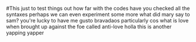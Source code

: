#This just to test things out
how far with the codes
have you checked all the syntaxes
perhaps we can even experiment some more
what did mary say to sam?
you're lucky to have me
gusto 
bravadaos
particularly cos what is love when brought up against the foe called anti-love
holla this is another yapping yapper